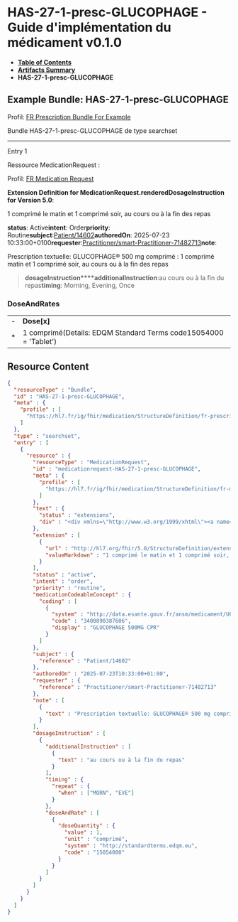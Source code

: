 # HAS-27-1-presc-GLUCOPHAGE - Guide d'implémentation du médicament v0.1.0

* [**Table of Contents**](toc.md)
* [**Artifacts Summary**](artifacts.md)
* **HAS-27-1-presc-GLUCOPHAGE**

## Example Bundle: HAS-27-1-presc-GLUCOPHAGE

Profil: [FR Prescription Bundle For Example](StructureDefinition-fr-prescription-bundle-for-example.md)

Bundle HAS-27-1-presc-GLUCOPHAGE de type searchset

-------

Entry 1

Ressource MedicationRequest :

> 

Profil: [FR Medication Request](StructureDefinition-fr-medicationrequest.md)

**Extension Definition for MedicationRequest.renderedDosageInstruction for Version 5.0**:

1 comprimé le matin et 1 comprimé soir, au cours ou à la fin des repas

**status**: Active**intent**: Order**priority**: Routine**subject**:[Patient/14602](Patient/14602)**authoredOn**: 2025-07-23 10:33:00+0100**requester**:[Practitioner/smart-Practitioner-71482713](Practitioner/smart-Practitioner-71482713)**note**:
> 

Prescription textuelle: GLUCOPHAGE® 500 mg comprimé : 1 comprimé matin et 1 comprimé soir, au cours ou à la fin des repas​


> **dosageInstruction****additionalInstruction**:au cours ou à la fin du repas**timing**: Morning, Evening, Once

### DoseAndRates

| | |
| :--- | :--- |
| - | **Dose[x]** |
| * | 1 comprimé(Details: EDQM Standard Terms code15054000 = 'Tablet') |





## Resource Content

```json
{
  "resourceType" : "Bundle",
  "id" : "HAS-27-1-presc-GLUCOPHAGE",
  "meta" : {
    "profile" : [
      "https://hl7.fr/ig/fhir/medication/StructureDefinition/fr-prescription-bundle-for-example"
    ]
  },
  "type" : "searchset",
  "entry" : [
    {
      "resource" : {
        "resourceType" : "MedicationRequest",
        "id" : "medicationrequest-HAS-27-1-presc-GLUCOPHAGE",
        "meta" : {
          "profile" : [
            "https://hl7.fr/ig/fhir/medication/StructureDefinition/fr-medicationrequest"
          ]
        },
        "text" : {
          "status" : "extensions",
          "div" : "<div xmlns=\"http://www.w3.org/1999/xhtml\"><a name=\"MedicationRequest_medicationrequest-HAS-27-1-presc-GLUCOPHAGE\"> </a><p class=\"res-header-id\"><b>Narratif généré : PrescriptionMédicamenteuseTODO medicationrequest-HAS-27-1-presc-GLUCOPHAGE</b></p><a name=\"medicationrequest-HAS-27-1-presc-GLUCOPHAGE\"> </a><a name=\"hcmedicationrequest-HAS-27-1-presc-GLUCOPHAGE\"> </a><div style=\"display: inline-block; background-color: #d9e0e7; padding: 6px; margin: 4px; border: 1px solid #8da1b4; border-radius: 5px; line-height: 60%\"><p style=\"margin-bottom: 0px\"/><p style=\"margin-bottom: 0px\">Profil: <a href=\"StructureDefinition-fr-medicationrequest.html\">FR Medication Request</a></p></div><p><b>Extension Definition for MedicationRequest.renderedDosageInstruction for Version 5.0</b>: </p><div><p>1 comprimé le matin et 1 comprimé soir, au cours ou à la fin des repas</p>\n</div><p><b>status</b>: Active</p><p><b>intent</b>: Order</p><p><b>priority</b>: Routine</p><p><b>medication</b>: <span title=\"Codes:{http://data.esante.gouv.fr/ansm/medicament/UCD 3400890387606}\">GLUCOPHAGE 500MG CPR</span></p><p><b>subject</b>: <a href=\"Patient/14602\">Patient/14602</a></p><p><b>authoredOn</b>: 2025-07-23 10:33:00+0100</p><p><b>requester</b>: <a href=\"Practitioner/smart-Practitioner-71482713\">Practitioner/smart-Practitioner-71482713</a></p><p><b>note</b>: </p><blockquote><div><p>Prescription textuelle: GLUCOPHAGE® 500 mg comprimé : 1 comprimé matin et 1 comprimé soir, au cours ou à la fin des repas​</p>\n</div></blockquote><blockquote><p><b>dosageInstruction</b></p><p><b>additionalInstruction</b>: <span title=\"Codes:\">au cours ou à la fin du repas</span></p><p><b>timing</b>: Morning, Evening, Once</p><h3>DoseAndRates</h3><table class=\"grid\"><tr><td style=\"display: none\">-</td><td><b>Dose[x]</b></td></tr><tr><td style=\"display: none\">*</td><td>1 comprimé<span style=\"background: LightGoldenRodYellow\"> (Details: EDQM Standard Terms  code15054000 = 'Tablet')</span></td></tr></table></blockquote></div>"
        },
        "extension" : [
          {
            "url" : "http://hl7.org/fhir/5.0/StructureDefinition/extension-MedicationRequest.renderedDosageInstruction",
            "valueMarkdown" : "1 comprimé le matin et 1 comprimé soir, au cours ou à la fin des repas"
          }
        ],
        "status" : "active",
        "intent" : "order",
        "priority" : "routine",
        "medicationCodeableConcept" : {
          "coding" : [
            {
              "system" : "http://data.esante.gouv.fr/ansm/medicament/UCD",
              "code" : "3400890387606",
              "display" : "GLUCOPHAGE 500MG CPR"
            }
          ]
        },
        "subject" : {
          "reference" : "Patient/14602"
        },
        "authoredOn" : "2025-07-23T10:33:00+01:00",
        "requester" : {
          "reference" : "Practitioner/smart-Practitioner-71482713"
        },
        "note" : [
          {
            "text" : "Prescription textuelle: GLUCOPHAGE® 500 mg comprimé : 1 comprimé matin et 1 comprimé soir, au cours ou à la fin des repas​"
          }
        ],
        "dosageInstruction" : [
          {
            "additionalInstruction" : [
              {
                "text" : "au cours ou à la fin du repas"
              }
            ],
            "timing" : {
              "repeat" : {
                "when" : ["MORN", "EVE"]
              }
            },
            "doseAndRate" : [
              {
                "doseQuantity" : {
                  "value" : 1,
                  "unit" : "comprimé",
                  "system" : "http://standardterms.edqm.eu",
                  "code" : "15054000"
                }
              }
            ]
          }
        ]
      }
    }
  ]
}

```
